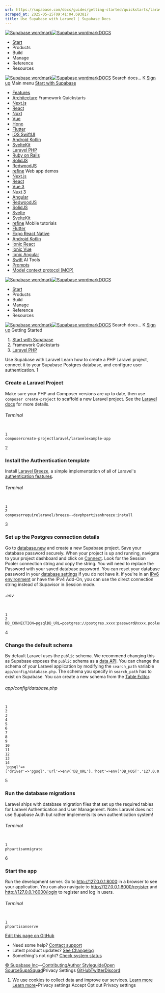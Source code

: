 ```yaml
---
url: https://supabase.com/docs/guides/getting-started/quickstarts/laravel
scraped_at: 2025-05-25T09:41:04.693817
title: Use Supabase with Laravel | Supabase Docs
---
```


[![Supabase wordmark](https://supabase.com/docs/_next/image?url=%2Fdocs%2Fsupabase-dark.svg&w=256&q=75)![Supabase wordmark](https://supabase.com/docs/_next/image?url=%2Fdocs%2Fsupabase-light.svg&w=256&q=75)DOCS](https://supabase.com/docs)
  * [Start](https://supabase.com/docs/guides/getting-started)
  * Products 
  * Build 
  * Manage 
  * Reference 
  * Resources 


[![Supabase wordmark](https://supabase.com/docs/_next/image?url=%2Fdocs%2Fsupabase-dark.svg&w=256&q=75)![Supabase wordmark](https://supabase.com/docs/_next/image?url=%2Fdocs%2Fsupabase-light.svg&w=256&q=75)DOCS](https://supabase.com/docs)
Search docs...
K
[Sign up](https://supabase.com/dashboard)
Main menu
[Start with Supabase](https://supabase.com/docs/guides/getting-started)
  * [Features](https://supabase.com/docs/guides/getting-started/features)
  * [Architecture](https://supabase.com/docs/guides/getting-started/architecture)
Framework Quickstarts
  * [Next.js](https://supabase.com/docs/guides/getting-started/quickstarts/nextjs)
  * [React](https://supabase.com/docs/guides/getting-started/quickstarts/reactjs)
  * [Nuxt](https://supabase.com/docs/guides/getting-started/quickstarts/nuxtjs)
  * [Vue](https://supabase.com/docs/guides/getting-started/quickstarts/vue)
  * [Hono](https://supabase.com/docs/guides/getting-started/quickstarts/hono)
  * [Flutter](https://supabase.com/docs/guides/getting-started/quickstarts/flutter)
  * [iOS SwiftUI](https://supabase.com/docs/guides/getting-started/quickstarts/ios-swiftui)
  * [Android Kotlin](https://supabase.com/docs/guides/getting-started/quickstarts/kotlin)
  * [SvelteKit](https://supabase.com/docs/guides/getting-started/quickstarts/sveltekit)
  * [Laravel PHP](https://supabase.com/docs/guides/getting-started/quickstarts/laravel)
  * [Ruby on Rails](https://supabase.com/docs/guides/getting-started/quickstarts/ruby-on-rails)
  * [SolidJS](https://supabase.com/docs/guides/getting-started/quickstarts/solidjs)
  * [RedwoodJS](https://supabase.com/docs/guides/getting-started/quickstarts/redwoodjs)
  * [refine](https://supabase.com/docs/guides/getting-started/quickstarts/refine)
Web app demos
  * [Next.js](https://supabase.com/docs/guides/getting-started/tutorials/with-nextjs)
  * [React](https://supabase.com/docs/guides/getting-started/tutorials/with-react)
  * [Vue 3](https://supabase.com/docs/guides/getting-started/tutorials/with-vue-3)
  * [Nuxt 3](https://supabase.com/docs/guides/getting-started/tutorials/with-nuxt-3)
  * [Angular](https://supabase.com/docs/guides/getting-started/tutorials/with-angular)
  * [RedwoodJS](https://supabase.com/docs/guides/getting-started/tutorials/with-redwoodjs)
  * [SolidJS](https://supabase.com/docs/guides/getting-started/tutorials/with-solidjs)
  * [Svelte](https://supabase.com/docs/guides/getting-started/tutorials/with-svelte)
  * [SvelteKit](https://supabase.com/docs/guides/getting-started/tutorials/with-sveltekit)
  * [refine](https://supabase.com/docs/guides/getting-started/tutorials/with-refine)
Mobile tutorials
  * [Flutter](https://supabase.com/docs/guides/getting-started/tutorials/with-flutter)
  * [Expo React Native](https://supabase.com/docs/guides/getting-started/tutorials/with-expo-react-native)
  * [Android Kotlin](https://supabase.com/docs/guides/getting-started/tutorials/with-kotlin)
  * [Ionic React](https://supabase.com/docs/guides/getting-started/tutorials/with-ionic-react)
  * [Ionic Vue](https://supabase.com/docs/guides/getting-started/tutorials/with-ionic-vue)
  * [Ionic Angular](https://supabase.com/docs/guides/getting-started/tutorials/with-ionic-angular)
  * [Swift](https://supabase.com/docs/guides/getting-started/tutorials/with-swift)
AI Tools
  * [Prompts](https://supabase.com/docs/guides/getting-started/ai-prompts)
  * [Model context protocol (MCP)](https://supabase.com/docs/guides/getting-started/mcp)


[![Supabase wordmark](https://supabase.com/docs/_next/image?url=%2Fdocs%2Fsupabase-dark.svg&w=256&q=75)![Supabase wordmark](https://supabase.com/docs/_next/image?url=%2Fdocs%2Fsupabase-light.svg&w=256&q=75)DOCS](https://supabase.com/docs)
  * [Start](https://supabase.com/docs/guides/getting-started)
  * Products 
  * Build 
  * Manage 
  * Reference 
  * Resources 


[![Supabase wordmark](https://supabase.com/docs/_next/image?url=%2Fdocs%2Fsupabase-dark.svg&w=256&q=75)![Supabase wordmark](https://supabase.com/docs/_next/image?url=%2Fdocs%2Fsupabase-light.svg&w=256&q=75)DOCS](https://supabase.com/docs)
Search docs...
K
[Sign up](https://supabase.com/dashboard)
Getting Started
  1. [Start with Supabase](https://supabase.com/docs/guides/getting-started)
  2. Framework Quickstarts
  3. [Laravel PHP](https://supabase.com/docs/guides/getting-started/quickstarts/laravel)


Use Supabase with Laravel
Learn how to create a PHP Laravel project, connect it to your Supabase Postgres database, and configure user authentication.
1
### Create a Laravel Project
Make sure your PHP and Composer versions are up to date, then use `composer create-project` to scaffold a new Laravel project.
See the [Laravel docs](https://laravel.com/docs/10.x/installation#creating-a-laravel-project) for more details.
###### Terminal
```

1
composercreate-projectlaravel/laravelexample-app

```

2
### Install the Authentication template
Install [Laravel Breeze](https://laravel.com/docs/10.x/starter-kits#laravel-breeze), a simple implementation of all of Laravel's [authentication features](https://laravel.com/docs/10.x/authentication).
###### Terminal
```

1
2
composerrequirelaravel/breeze--devphpartisanbreeze:install

```

3
### Set up the Postgres connection details
Go to [database.new](https://database.new) and create a new Supabase project. Save your database password securely.
When your project is up and running, navigate to your project dashboard and click on [Connect](https://supabase.com/dashboard/project/_?showConnect=true).
Look for the Session Pooler connection string and copy the string. You will need to replace the Password with your saved database password. You can reset your database password in your [database settings](https://supabase.com/dashboard/project/_/settings/database) if you do not have it.
If you're in an [IPv6 environment](https://github.com/orgs/supabase/discussions/27034) or have the IPv4 Add-On, you can use the direct connection string instead of Supavisor in Session mode.
###### .env
```

1
2
DB_CONNECTION=pgsqlDB_URL=postgres://postgres.xxxx:password@xxxx.pooler.supabase.com:5432/postgres

```

4
### Change the default schema
By default Laravel uses the `public` schema. We recommend changing this as Supabase exposes the `public` schema as a [data API](https://supabase.com/docs/guides/api).
You can change the schema of your Laravel application by modifying the `search_path` variable `app/config/database.php`.
The schema you specify in `search_path` has to exist on Supabase. You can create a new schema from the [Table Editor](https://supabase.com/dashboard/project/_/editor).
###### app/config/database.php
```

1
2
3
4
5
6
7
8
9
10
11
12
13
14
'pgsql'=>['driver'=>'pgsql','url'=>env('DB_URL'),'host'=>env('DB_HOST','127.0.0.1'),'port'=>env('DB_PORT','5432'),'database'=>env('DB_DATABASE','laravel'),'username'=>env('DB_USERNAME','root'),'password'=>env('DB_PASSWORD',''),'charset'=>env('DB_CHARSET','utf8'),'prefix'=>'','prefix_indexes'=>true,'search_path'=>'laravel','sslmode'=>'prefer',],

```

5
### Run the database migrations
Laravel ships with database migration files that set up the required tables for Laravel Authentication and User Management.
Note: Laravel does not use Supabase Auth but rather implements its own authentication system!
###### Terminal
```

1
phpartisanmigrate

```

6
### Start the app
Run the development server. Go to <http://127.0.0.1:8000> in a browser to see your application. You can also navigate to <http://127.0.0.1:8000/register> and <http://127.0.0.1:8000/login> to register and log in users.
###### Terminal
```

1
phpartisanserve

```

[Edit this page on GitHub ](https://github.com/supabase/supabase/blob/master/apps/docs/content/guides/getting-started/quickstarts/laravel.mdx)
  * Need some help?
[Contact support](https://supabase.com/support)
  * Latest product updates?
[See Changelog](https://supabase.com/changelog)
  * Something's not right?
[Check system status](https://status.supabase.com/)


[© Supabase Inc](https://supabase.com/)—[Contributing](https://github.com/supabase/supabase/blob/master/apps/docs/DEVELOPERS.md)[Author Styleguide](https://github.com/supabase/supabase/blob/master/apps/docs/CONTRIBUTING.md)[Open Source](https://supabase.com/open-source)[SupaSquad](https://supabase.com/supasquad)Privacy Settings
[GitHub](https://github.com/supabase/supabase)[Twitter](https://twitter.com/supabase)[Discord](https://discord.supabase.com/)
  1. We use cookies to collect data and improve our services. [Learn more](https://supabase.com/privacy#8-cookies-and-similar-technologies-used-on-our-european-services)
[Learn more](https://supabase.com/privacy#8-cookies-and-similar-technologies-used-on-our-european-services)•Privacy settings
Accept Opt out Privacy settings



